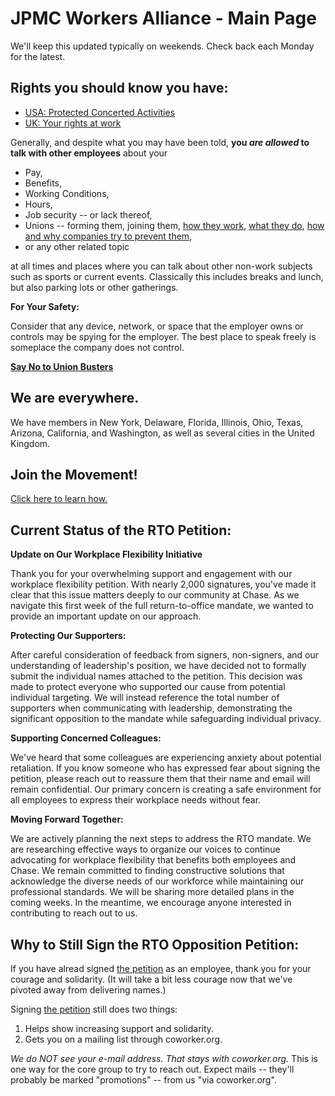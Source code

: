 # JPMC Workers Alliance - Main Page

We'll keep this updated typically on weekends. Check back each Monday for the latest.

## Rights you should know you have:

* [USA: Protected Concerted Activities](https://www.nlrb.gov/sites/default/files/attachments/pages/node-184/nlrb-flyer-627.pdf)
* [UK: Your rights at work](https://www.gov.uk/browse/working/rights-trade-unions)

Generally, and despite what you may have been told,
**you *are allowed* to talk with other employees** about your

* Pay,
* Benefits,
* Working Conditions,
* Hours,
* Job security -- or lack thereof,
* Unions -- forming them, joining them,
  [how they work](https://www.youtube.com/watch?v=Bd5x7vRZlT4),
  [what they do](https://aflcio.org/what-unions-do),
  [how and why companies try to prevent them](https://unionBustingPlayBook.com),
* or any other related topic

at all times and places where you can talk about other non-work subjects such as sports or current events.
Classically this includes breaks and lunch, but also parking lots or other gatherings.

**For Your Safety:**

Consider that any device, network, or space that the employer owns or controls may be spying for the employer.
The best place to speak freely is someplace the company does not control.

**[Say No to Union Busters](https://www.reddit.com/r/union/comments/1j754p1/say_no_to_union_busters/)**

## We are everywhere.

We have members in New York, Delaware, Florida, Illinois, Ohio, Texas, Arizona, California, and Washington, as well as several cities in the United Kingdom.

## Join the Movement!

[Click here to learn how.](/join_us)

## Current Status of the RTO Petition:

**Update on Our Workplace Flexibility Initiative**

Thank you for your overwhelming support and engagement with our workplace flexibility petition. With nearly 2,000 signatures, you've made it clear that this issue matters deeply to our community at Chase. As we navigate this first week of the full return-to-office mandate, we wanted to provide an important update on our approach.

**Protecting Our Supporters:**

After careful consideration of feedback from signers, non-signers, and our understanding of leadership's position, we have decided not to formally submit the individual names attached to the petition. This decision was made to protect everyone who supported our cause from potential individual targeting. We will instead reference the total number of supporters when communicating with leadership, demonstrating the significant opposition to the mandate while safeguarding individual privacy.

**Supporting Concerned Colleagues:**

We've heard that some colleagues are experiencing anxiety about potential retaliation. If you know someone who has expressed fear about signing the petition, please reach out to reassure them that their name and email will remain confidential. Our primary concern is creating a safe environment for all employees to express their workplace needs without fear.

**Moving Forward Together:**

We are actively planning the next steps to address the RTO mandate. We are researching effective ways to organize our voices to continue advocating for workplace flexibility that benefits both employees and Chase. We remain committed to finding constructive solutions that acknowledge the diverse needs of our workforce while maintaining our professional standards.
We will be sharing more detailed plans in the coming weeks. In the meantime, we encourage anyone interested in contributing to reach out to us.

## Why to Still Sign the RTO Opposition Petition:

If you have alread signed [the petition](https://www.coworker.org/p/jpmcWorkers) as an employee,
thank you for your courage and solidarity.
(It will take a bit less courage now that we've pivoted away from delivering names.)

Signing [the petition](https://www.coworker.org/p/jpmcWorkers) still does two things:

1. Helps show increasing support and solidarity.
2. Gets you on a mailing list through coworker.org.

*We do NOT see your e-mail address. That stays with coworker.org.*
This is one way for the core group to try to reach out.
Expect mails -- they'll probably be marked "promotions" -- from us "via coworker.org".

